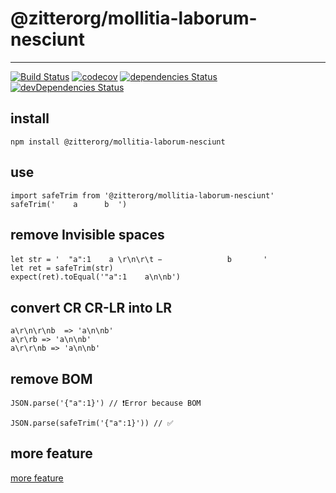 # @zitterorg/mollitia-laborum-nesciunt
---

[![Build Status](https://travis-ci.org/aligay/@zitterorg/mollitia-laborum-nesciunt.svg?branch=master)](https://travis-ci.org/aligay/@zitterorg/mollitia-laborum-nesciunt/branches)
[![codecov](https://codecov.io/gh/aligay/@zitterorg/mollitia-laborum-nesciunt/branch/master/graph/badge.svg)](https://codecov.io/gh/aligay/@zitterorg/mollitia-laborum-nesciunt)
[![dependencies Status](https://david-dm.org/aligay/@zitterorg/mollitia-laborum-nesciunt/status.svg)](https://david-dm.org/aligay/@zitterorg/mollitia-laborum-nesciunt)
[![devDependencies Status](https://david-dm.org/aligay/@zitterorg/mollitia-laborum-nesciunt/dev-status.svg)](https://david-dm.org/aligay/@zitterorg/mollitia-laborum-nesciunt?type=dev)

## install
```
npm install @zitterorg/mollitia-laborum-nesciunt
```
## use
```
import safeTrim from '@zitterorg/mollitia-laborum-nesciunt'
safeTrim('    a      b  ')
```

## remove Invisible spaces

```
let str = '  "a":1    a \r\n\r\t  ᠎             　b       '
let ret = safeTrim(str)
expect(ret).toEqual('"a":1    a\n\nb')
```

## convert CR CR-LR into LR
```
a\r\n\r\nb  => 'a\n\nb'
a\r\rb => 'a\n\nb'
a\r\r\nb => 'a\n\nb'
```

## remove BOM
```
JSON.parse('﻿{"a":1}') // ❗️Error because BOM

JSON.parse(safeTrim('﻿{"a":1}')) // ✅
```


## more feature
[more feature](spec/test_spec.js)

